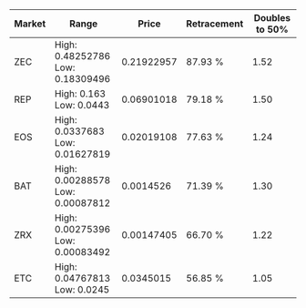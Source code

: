 | Market | Range | Price| Retracement | Doubles to 50% |
| --- | --- | --- | --- | --- |
| ZEC | High: 0.48252786<br />Low: 0.18309496 | 0.21922957 | 87.93 % | 1.52 |
| REP | High: 0.163<br />Low: 0.0443 | 0.06901018 | 79.18 % | 1.50 |
| EOS | High: 0.0337683<br />Low: 0.01627819 | 0.02019108 | 77.63 % | 1.24 |
| BAT | High: 0.00288578<br />Low: 0.00087812 | 0.0014526 | 71.39 % | 1.30 |
| ZRX | High: 0.00275396<br />Low: 0.00083492 | 0.00147405 | 66.70 % | 1.22 |
| ETC | High: 0.04767813<br />Low: 0.0245 | 0.0345015 | 56.85 % | 1.05 |

